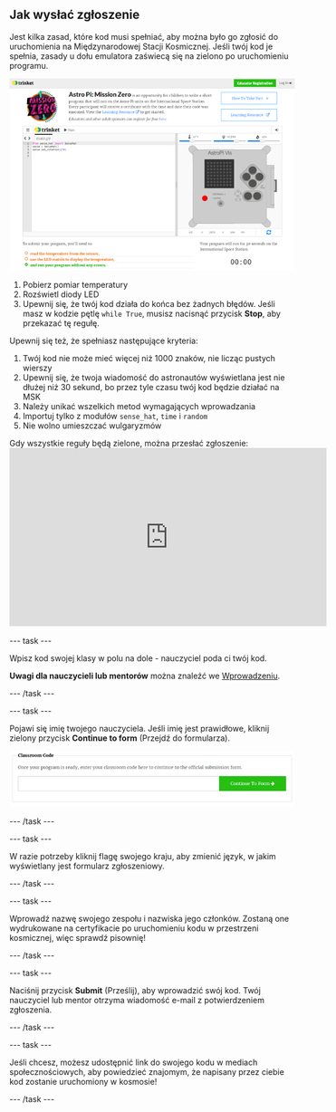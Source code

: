 ## Jak wysłać zgłoszenie

Jest kilka zasad, które kod musi spełniać, aby można było go zgłosić do uruchomienia na Międzynarodowej Stacji Kosmicznej. Jeśli twój kod je spełnia, zasady u dołu emulatora zaświecą się na zielono po uruchomieniu programu.

![Sprawdzanie poprawności](images/validation.png)

1. Pobierz pomiar temperatury
2. Rozświetl diody LED
3. Upewnij się, że twój kod działa do końca bez żadnych błędów. Jeśli masz w kodzie pętlę `while True`, musisz nacisnąć przycisk **Stop**, aby przekazać tę regułę.

Upewnij się też, że spełniasz następujące kryteria:

1. Twój kod nie może mieć więcej niż 1000 znaków, nie licząc pustych wierszy
2. Upewnij się, że twoja wiadomość do astronautów wyświetlana jest nie dłużej niż 30 sekund, bo przez tyle czasu twój kod będzie działać na MSK
3. Należy unikać wszelkich metod wymagających wprowadzania
4. Importuj tylko z modułów `sense_hat`, `time` i `random`
5. Nie wolno umieszczać wulgaryzmów

Gdy wszystkie reguły będą zielone, można przesłać zgłoszenie: <iframe width="560" height="315" src="https://www.youtube.com/embed/5sLlhf3FjdU?rel=0" frameborder="0" allowfullscreen mark="crwd-mark"></iframe> 

--- task ---

Wpisz kod swojej klasy w polu na dole - nauczyciel poda ci twój kod.

**Uwagi dla nauczycieli lub mentorów** można znaleźć we [Wprowadzeniu](https://projects.raspberrypi.org/pl-PL/projects/astro-pi-mission-zero/1).

--- /task ---

--- task ---

Pojawi się imię twojego nauczyciela. Jeśli imię jest prawidłowe, kliknij zielony przycisk **Continue to form** (Przejdź do formularza).

![Przejdź do formularza](images/continue-to-form.png)

--- /task ---

--- task ---

W razie potrzeby kliknij flagę swojego kraju, aby zmienić język, w jakim wyświetlany jest formularz zgłoszeniowy.

--- /task ---

--- task ---

Wprowadź nazwę swojego zespołu i nazwiska jego członków. Zostaną one wydrukowane na certyfikacie po uruchomieniu kodu w przestrzeni kosmicznej, więc sprawdź pisownię!

--- /task ---

--- task ---

Naciśnij przycisk **Submit** (Prześlij), aby wprowadzić swój kod. Twój nauczyciel lub mentor otrzyma wiadomość e-mail z potwierdzeniem zgłoszenia.

--- /task ---

--- task ---

Jeśli chcesz, możesz udostępnić link do swojego kodu w mediach społecznościowych, aby powiedzieć znajomym, że napisany przez ciebie kod zostanie uruchomiony w kosmosie!

--- /task ---